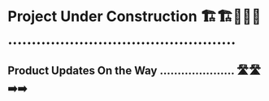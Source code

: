 # Project Under Construction 🏗️🏗️🚧🚧🚧 ................................................

## Product Updates On the Way ..................... 🛣️🛣️➡️➡️











